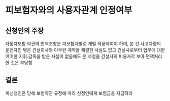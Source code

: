 # 피보험자와의 사용자관계 인정여부

## 신청인의 주장

자동차보험 약관의 면책조항은 피보험자별로 개별 적용하여야 하며, 본 건 사고차량의 운전자인 병은 건설회사와 아무런 계약을 체결한 사실도 없고 건설사로부터 업무에 대한 어떠한 지휘․감독을 받은 사실이 없음에도 윤 석철을 건설사의 피용자로 보아 면책처리 한 것은 부당함


## 결론

피신청인은 당해 보험약관 규정에 따라 신청인에게 보험금을 지급하라